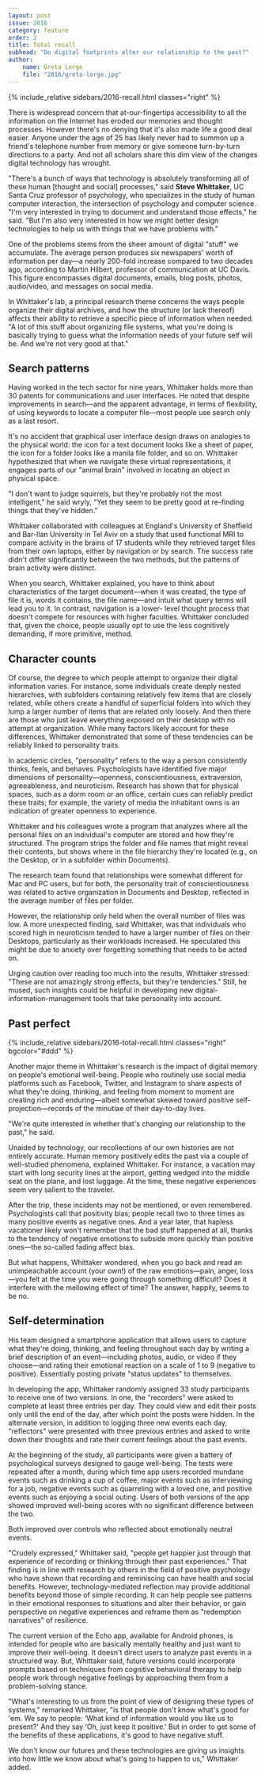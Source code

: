 ```yaml
---
layout: post
issue: 2016
category: feature
order: 2
title: Total recall
subhead: "Do digital footprints alter our relationship to the past?"
author:
    name: Greta Lorge
    file: "2016/greta-lorge.jpg"
---
```


{% include_relative sidebars/2016-recall.html classes="right" %}

There is widespread concern that at-our-fingertips accessibility to all the information on the Internet has eroded our memories and thought processes. However there's no denying that it's also made life a good deal easier. Anyone under the age of 25 has likely never had to summon up a friend's telephone number from memory or give someone turn-by-turn directions to a party. And not all scholars share this dim view of the changes digital technology has wrought.

"There's a bunch of ways that technology is absolutely transforming all of these human [thought and social] processes," said **Steve Whittaker**, UC Santa Cruz professor of psychology, who specializes in the study of human computer interaction, the intersection of psychology and computer science. "I'm very interested in trying to document and understand those effects," he said. "But I'm also very interested in how we might better design technologies to help us with things that we have problems with."

One of the problems stems from the sheer amount of digital "stuff" we accumulate. The average person produces six newspapers' worth of information per day—a nearly 200-fold increase compared to two decades ago, according to Martin Hilbert, professor of communication at UC Davis. This figure encompasses digital documents, emails, blog posts, photos, audio/video, and messages on social media.

In Whittaker's lab, a principal research theme concerns the ways people organize their digital archives, and how the structure (or lack thereof) affects their ability to retrieve a specific piece of information when needed. "A lot of this stuff about organizing file systems, what you're doing is basically trying to guess what the information needs of your future self will be. And we're not very good at that."

## Search patterns

Having worked in the tech sector for nine years, Whittaker holds more than 30 patents for communications and user interfaces. He noted that despite improvements in search—and the apparent advantage, in terms of flexibility, of using keywords to locate a computer file—most people use search only as a last resort.

It's no accident that graphical user interface design draws on analogies to the physical world: the icon for a text document looks like a sheet of paper, the icon for a folder looks like a manila file folder, and so on. Whittaker hypothesized that when we navigate these virtual representations, it engages parts of our "animal brain" involved in locating an object in physical space.

"I don't want to judge squirrels, but they're probably not the most intelligent," he said wryly, "Yet they seem to be pretty good at re-finding things that they've hidden."

Whittaker collaborated with colleagues at England's University of Sheffield and Bar-Ilan University in Tel Aviv on a study that used functional MRI to compare activity in the brains of 17 students while they retrieved target files from their own laptops, either by navigation or by search. The success rate didn't differ significantly between the two methods, but the patterns of brain activity were distinct.

When you search, Whittaker explained, you have to think about characteristics of the target document—when it was created, the type of file it is, words it contains, the file name—and intuit what query terms will lead you to it. In contrast, navigation is a lower- level thought process that doesn't compete for resources with higher faculties. Whittaker concluded that, given the choice, people usually opt to use the less cognitively demanding, if more primitive, method.

## Character counts

Of course, the degree to which people attempt to organize their digital information varies. For instance, some individuals create deeply nested hierarchies, with subfolders containing relatively few items that are closely related, while others create a handful of superficial folders into which they lump a larger number of items that are related only loosely. And then there are those who just leave everything exposed on their desktop with no attempt at organization. While many factors likely account for these differences, Whittaker demonstrated that some of these tendencies can be reliably linked to personality traits.

In academic circles, "personality" refers to the way a person consistently thinks, feels, and behaves. Psychologists have identified five major dimensions of personality—openness, conscientiousness, extraversion, agreeableness, and neuroticism. Research has shown that for physical spaces, such as a dorm room or an office, certain cues can reliably predict these traits; for example, the variety of media the inhabitant owns is an indication of greater openness to experience.

Whittaker and his colleagues wrote a program that analyzes where all the personal files on an individual's computer are stored and how they're structured. The program strips the folder and file names that might reveal their contents, but shows where in the file hierarchy they're located (e.g., on the Desktop, or in a subfolder within Documents).

The research team found that relationships were somewhat different for Mac and PC users, but for both, the personality trait of conscientiousness was related to active organization in Documents and Desktop, reflected in the average number of files per folder.

However, the relationship only held when the overall number of files was low. A more unexpected finding, said Whittaker, was that individuals who scored high in neuroticism tended to have a larger number of files on their Desktops, particularly as their workloads increased. He speculated this might be due to anxiety over forgetting something that needs to be acted on.

Urging caution over reading too much into the results, Whittaker stressed: "These are not amazingly strong effects, but they're tendencies." Still, he mused, such insights could be helpful in developing new digital-information-management tools that take personality into account.

## Past perfect

{% include_relative sidebars/2016-total-recall.html classes="right" bgcolor="#ddd" %}

Another major theme in Whittaker's research is the impact of digital memory on people's emotional well-being. People who routinely use social media platforms such as Facebook, Twitter, and Instagram to share aspects of what they're doing, thinking, and feeling from moment to moment are creating rich and enduring—albeit somewhat skewed toward positive self-projection—records of the minutiae of their day-to-day lives.

"We're quite interested in whether that's changing our relationship to the past," he said.

Unaided by technology, our recollections of our own histories are not entirely accurate. Human memory positively edits the past via a couple of well-studied phenomena, explained Whittaker. For instance, a vacation may start with long security lines at the airport, getting wedged into the middle seat on the plane, and lost luggage. At the time, these negative experiences seem very salient to the traveler.

After the trip, these incidents may not be mentioned, or even remembered. Psychologists call that positivity bias; people recall two to three times as many positive events as negative ones. And a year later, that hapless vacationer likely won't remember that the bad stuff happened at all, thanks to the tendency of negative emotions to subside more quickly than positive ones—the so-called fading affect bias.

But what happens, Whittaker wondered, when you go back and read an unimpeachable account (your own!) of the raw emotions—pain, anger, loss—you felt at the time you were going through something difficult? Does it interfere with the mellowing effect of time? The answer, happily, seems to be no.

## Self-determination

His team designed a smartphone application that allows users to capture what they're doing, thinking, and feeling throughout each day by writing a brief description of an event—including photos, audio, or video if they choose—and rating their emotional reaction on a scale of 1 to 9 (negative to positive). Essentially posting private "status updates" to themselves.

In developing the app, Whittaker randomly assigned 33 study participants to receive one of two versions. In one, the "recorders" were asked to complete at least three entries per day. They could view and edit their posts only until the end of the day, after which point the posts were hidden. In the alternate version, in addition to logging three new events each day, "reflectors" were presented with three previous entries and asked to write down their thoughts and rate their current feelings about the past events.

At the beginning of the study, all participants were given a battery of psychological surveys designed to gauge well-being. The tests were repeated after a month, during which time app users recorded mundane events such as drinking a cup of coffee, major events such as interviewing for a job, negative events such as quarreling with a loved one, and positive events such as enjoying a social outing. Users of both versions of the app showed improved well-being scores with no significant difference between the two.

Both improved over controls who reflected about emotionally neutral events.

"Crudely expressed," Whittaker said, "people get happier just through that experience of recording or thinking through their past experiences." That finding is in line with research by others in the field of positive psychology who have shown that recording and reminiscing can have health and social benefits. However, technology-mediated reflection may provide additional benefits beyond those of simple recording. It can help people see patterns in their emotional responses to situations and alter their behavior, or gain perspective on negative experiences and reframe them as "redemption narratives" of resilience.

The current version of the Echo app, available for Android phones, is intended for people who are basically mentally healthy and just want to improve their well-being. It doesn't direct users to analyze
past events in a structured way. But, Whittaker said, future versions could incorporate prompts based on techniques from cognitive behavioral therapy to help people work through negative feelings by approaching them from a problem-solving stance.

"What's interesting to us from the point of view of designing these types of systems," remarked Whittaker, "is that people don't know what's good for 'em. We say to people: ‘What kind of information would you like us to present?' And they say ‘Oh, just keep it positive.' But in order to get some of the benefits of these applications, it's good to have negative stuff.

We don't know our futures and these technologies are giving us insights into how little we know about what's going to happen to us," Whittaker added.
